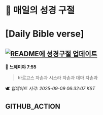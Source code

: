 # 🙏 매일의 성경 구절
# [Daily Bible verse]
## [![README에 성경구절 업데이트](https://github.com/DONGSUKA/first_test/actions/workflows/update-readme-bible.yml/badge.svg)](https://github.com/DONGSUKA/first_test/actions/workflows/update-readme-bible.yml)
<!-- START_BIBLE_VERSE -->
📖 **느헤미야 7:55**
> 바르고스 자손과 시스라 자손과 데마 자손과

🕊️ _업데이트 시각: 2025-09-09 06:32:07 KST_
  <!-- END_BIBLE_VERSE -->
## GITHUB_ACTION
